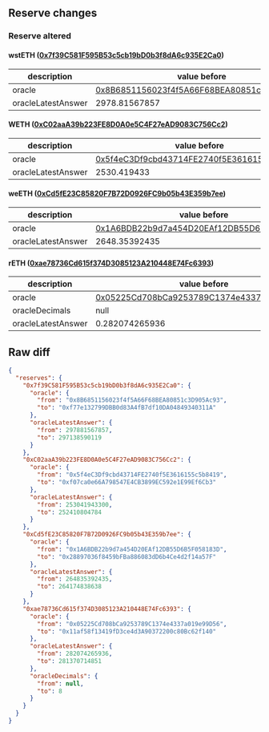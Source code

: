 ## Reserve changes

### Reserve altered

#### wstETH ([0x7f39C581F595B53c5cb19bD0b3f8dA6c935E2Ca0](https://etherscan.io/address/0x7f39C581F595B53c5cb19bD0b3f8dA6c935E2Ca0))

| description | value before | value after |
| --- | --- | --- |
| oracle | [0x8B6851156023f4f5A66F68BEA80851c3D905Ac93](https://etherscan.io/address/0x8B6851156023f4f5A66F68BEA80851c3D905Ac93) | [0xf77e132799DBB0d83A4fB7df10DA04849340311A](https://etherscan.io/address/0xf77e132799DBB0d83A4fB7df10DA04849340311A) |
| oracleLatestAnswer | 2978.81567857 | 2971.38590119 |


#### WETH ([0xC02aaA39b223FE8D0A0e5C4F27eAD9083C756Cc2](https://etherscan.io/address/0xC02aaA39b223FE8D0A0e5C4F27eAD9083C756Cc2))

| description | value before | value after |
| --- | --- | --- |
| oracle | [0x5f4eC3Df9cbd43714FE2740f5E3616155c5b8419](https://etherscan.io/address/0x5f4eC3Df9cbd43714FE2740f5E3616155c5b8419) | [0xf07ca0e66A798547E4CB3899EC592e1E99Ef6Cb3](https://etherscan.io/address/0xf07ca0e66A798547E4CB3899EC592e1E99Ef6Cb3) |
| oracleLatestAnswer | 2530.419433 | 2524.10804784 |


#### weETH ([0xCd5fE23C85820F7B72D0926FC9b05b43E359b7ee](https://etherscan.io/address/0xCd5fE23C85820F7B72D0926FC9b05b43E359b7ee))

| description | value before | value after |
| --- | --- | --- |
| oracle | [0x1A6BDB22b9d7a454D20EAf12DB55D6B5F058183D](https://etherscan.io/address/0x1A6BDB22b9d7a454D20EAf12DB55D6B5F058183D) | [0x28897036f8459bFBa886083dD6b4Ce4d2f14a57F](https://etherscan.io/address/0x28897036f8459bFBa886083dD6b4Ce4d2f14a57F) |
| oracleLatestAnswer | 2648.35392435 | 2641.74838638 |


#### rETH ([0xae78736Cd615f374D3085123A210448E74Fc6393](https://etherscan.io/address/0xae78736Cd615f374D3085123A210448E74Fc6393))

| description | value before | value after |
| --- | --- | --- |
| oracle | [0x05225Cd708bCa9253789C1374e4337a019e99D56](https://etherscan.io/address/0x05225Cd708bCa9253789C1374e4337a019e99D56) | [0x11af58f13419fD3ce4d3A90372200c80Bc62f140](https://etherscan.io/address/0x11af58f13419fD3ce4d3A90372200c80Bc62f140) |
| oracleDecimals | null | 8 |
| oracleLatestAnswer | 0.282074265936 | 0.281370714851 |


## Raw diff

```json
{
  "reserves": {
    "0x7f39C581F595B53c5cb19bD0b3f8dA6c935E2Ca0": {
      "oracle": {
        "from": "0x8B6851156023f4f5A66F68BEA80851c3D905Ac93",
        "to": "0xf77e132799DBB0d83A4fB7df10DA04849340311A"
      },
      "oracleLatestAnswer": {
        "from": 297881567857,
        "to": 297138590119
      }
    },
    "0xC02aaA39b223FE8D0A0e5C4F27eAD9083C756Cc2": {
      "oracle": {
        "from": "0x5f4eC3Df9cbd43714FE2740f5E3616155c5b8419",
        "to": "0xf07ca0e66A798547E4CB3899EC592e1E99Ef6Cb3"
      },
      "oracleLatestAnswer": {
        "from": 253041943300,
        "to": 252410804784
      }
    },
    "0xCd5fE23C85820F7B72D0926FC9b05b43E359b7ee": {
      "oracle": {
        "from": "0x1A6BDB22b9d7a454D20EAf12DB55D6B5F058183D",
        "to": "0x28897036f8459bFBa886083dD6b4Ce4d2f14a57F"
      },
      "oracleLatestAnswer": {
        "from": 264835392435,
        "to": 264174838638
      }
    },
    "0xae78736Cd615f374D3085123A210448E74Fc6393": {
      "oracle": {
        "from": "0x05225Cd708bCa9253789C1374e4337a019e99D56",
        "to": "0x11af58f13419fD3ce4d3A90372200c80Bc62f140"
      },
      "oracleLatestAnswer": {
        "from": 282074265936,
        "to": 281370714851
      },
      "oracleDecimals": {
        "from": null,
        "to": 8
      }
    }
  }
}
```
